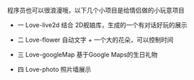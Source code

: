 

程序员也可以很浪漫哦，以下几个小项目是给情侣做的小玩意项目

* 一 Love-live2d
结合 2D舰娘库，生成的一个有对话好玩的展示

* 二 Love-flower
自动文字  +  一个大的花朵，可以控制时间

* 三 Love-googleMap
基于Google Maps的生日礼物

* 四 Love-photo
照片墙展示


